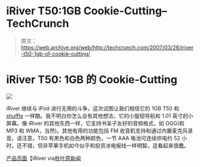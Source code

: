 # iRiver T50:1GB Cookie-Cutting–TechCrunch

> 原文：<https://web.archive.org/web/http://techcrunch.com/2007/03/26/iriver-t50-1gb-of-cookie-cutting/>

# iRiver T50: 1GB 的 Cookie-Cutting

![](img/d15a100e195c2bd90a1bb3c8dfbd01e9.png)

iRiver 继续与 iPod 进行无用的斗争，这次试图让我们相信它的 1GB T50 和 [shuffle](https://web.archive.org/web/20210414175253/http://crunchgear.com/2006/11/01/ipod-shuffle-2-hands-on/) 一样酷。我不明白你怎么会有其他想法，它的小旋钮导航和 1.01 英寸的小屏幕。像 iRiver 的其他东西一样，它支持书呆子友好的音频格式，如 OGG(和 MP3 和 WMA，当然)。其他有用的功能包括 FM 收音机支持和通过内置麦克风录音。请注意，T50 有黑色和白色两种颜色，一节 AAA 电池可连续供电约 52 小时。还不错，但非苹果手机如今似乎和投资冰电报线一样明智。这看起来很蠢。

[产品页面](https://web.archive.org/web/20210414175253/http://www.iriver.co.jp/product/?T50)【iRiver via[秋叶原新闻](https://web.archive.org/web/20210414175253/http://www.akihabaranews.com/en/news-13519-T50%2C+the+new+Iriver+DAP+in+Japan.html)